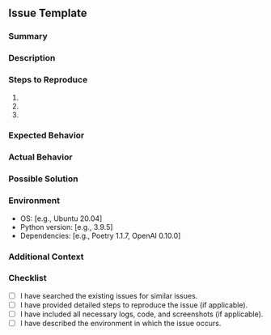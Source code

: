 ## Issue Template

### Summary
<!-- Provide a brief summary of the issue or feature request. -->

### Description
<!-- Describe the issue in detail. Include any relevant information such as code snippets, screenshots, or logs. -->

### Steps to Reproduce
<!-- Provide a step-by-step guide to reproduce the issue. If it's a feature request, describe how the feature should work. -->

1.
2.
3.

### Expected Behavior
<!-- Describe what you expected to happen. -->

### Actual Behavior
<!-- Describe what actually happened. If applicable, provide error messages or logs. -->

### Possible Solution
<!-- If you have an idea on how to fix the issue, provide details here. -->

### Environment
<!-- Provide information about your environment. This could include the operating system, Python version, dependencies, etc. -->

- OS: [e.g., Ubuntu 20.04]
- Python version: [e.g., 3.9.5]
- Dependencies: [e.g., Poetry 1.1.7, OpenAI 0.10.0]

### Additional Context
<!-- Add any other context about the issue or feature request here. -->

### Checklist
- [ ] I have searched the existing issues for similar issues.
- [ ] I have provided detailed steps to reproduce the issue (if applicable).
- [ ] I have included all necessary logs, code, and screenshots (if applicable).
- [ ] I have described the environment in which the issue occurs.
